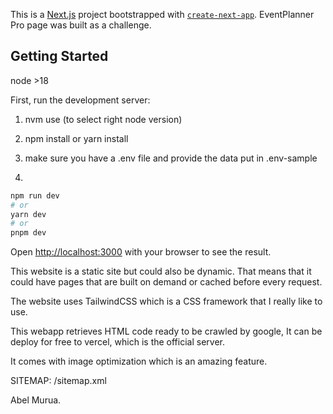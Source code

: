 This is a [Next.js](https://nextjs.org/) project bootstrapped with [`create-next-app`](https://github.com/vercel/next.js/tree/canary/packages/create-next-app). EventPlanner Pro page was built as a challenge.

## Getting Started

node >18

First, run the development server:

1. nvm use (to select right node version)
2. npm install or yarn install
3. make sure you have a .env file and provide the data put in .env-sample

4.

```bash
npm run dev
# or
yarn dev
# or
pnpm dev
```

Open [http://localhost:3000](http://localhost:3000) with your browser to see the result.

This website is a static site but could also be dynamic. That means that it could have pages that are built on demand or cached before every request.

The website uses TailwindCSS which is a CSS framework that I really like to use.

This webapp retrieves HTML code ready to be crawled by google, It can be deploy for free to vercel, which is the official server.

It comes with image optimization which is an amazing feature.

SITEMAP: /sitemap.xml

Abel Murua.
